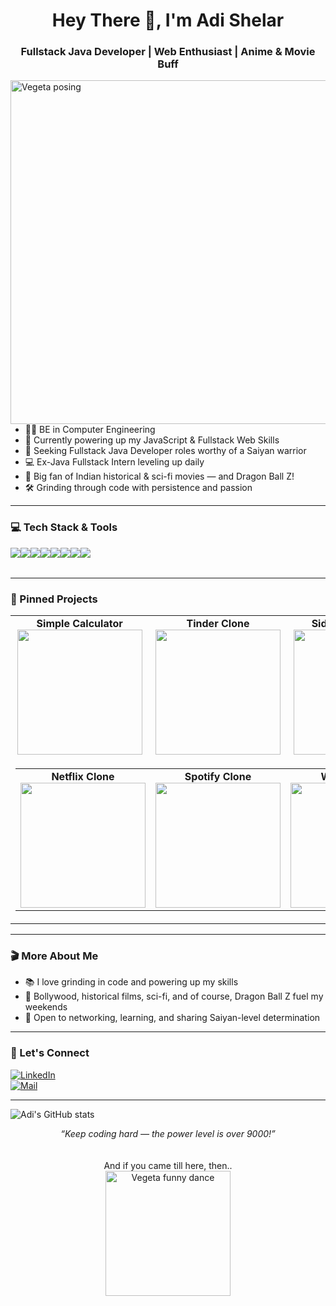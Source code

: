 
<h1 align="center">Hey There 👋, I'm Adi Shelar</h1>
<h3 align="center">Fullstack Java Developer | Web Enthusiast | Anime & Movie Buff</h3>

<img src="https://media4.giphy.com/media/v1.Y2lkPTc5MGI3NjExbmJ4dGgyeGs5ajk5ZnllZnFlZnQxdHVyZ2lhYnp1bzVpODBzeHgweCZlcD12MV9pbnRlcm5hbF9naWZfYnlfaWQmY3Q9Zw/thZQwkCyXSmelSTWru/giphy.gif" width="550" align="right" alt="Vegeta posing">

---

- 🧑‍💻 BE in Computer Engineering
- 🌱 Currently powering up my JavaScript & Fullstack Web Skills
- 🎯 Seeking Fullstack Java Developer roles worthy of a Saiyan warrior
- 💻 Ex-Java Fullstack Intern leveling up daily
- 🎥 Big fan of Indian historical & sci-fi movies — and Dragon Ball Z!
- 🛠️ Grinding through code with persistence and passion

---

### 💻 Tech Stack & Tools

<table>
  <tr><img src="https://img.shields.io/badge/Java-informational?style=for-the-badge&logo=java&logoColor=white" href="https://drive.google.com/drive/folders/11NTpk8x3ONLFF_2n8hSStUyCvzxq0-CA?usp=drive_link"/></tr>
  <tr><img src="https://img.shields.io/badge/Javascript-informational?style=for-the-badge&logo=javascript&logoColor=white"/></tr>
  <tr><img src="https://img.shields.io/badge/HTML5-informational?style=for-the-badge&logo=html5&logoColor=white"/></tr>
  <tr><img src="https://img.shields.io/badge/CSS3-informational?style=for-the-badge&logo=css3&logoColor=white"/></tr>
  
  <tr><img src="https://img.shields.io/badge/Git-informational?style=for-the-badge&logo=git&logoColor=white"/></tr>
  <tr><img src="https://img.shields.io/badge/Spring_Boot-informational?style=for-the-badge&logo=spring-boot&logoColor=white"/></tr>
  <tr><img src="https://img.shields.io/badge/MySQL-informational?style=for-the-badge&logo=mysql&logoColor=white"/></tr>
  <tr><img src="https://img.shields.io/badge/React-informational?style=for-the-badge&logo=react&logoColor=white"/></tr>
</table>


---

### 📌 Pinned Projects

<div align="center">

  <table>
    <tr>
      <td align="center" width="200" height="150">
        <b>Simple Calculator</b><br>
        <img src="https://media3.giphy.com/media/v1.Y2lkPTc5MGI3NjExbGVuNmlsc2U1NHh5djk4bWJxOWJiNTZoMGU4MW1ndXJla3NneXRpaiZlcD12MV9pbnRlcm5hbF9naWZfYnlfaWQmY3Q9Zw/fRhSHzQ4NXOdrHIZJd/giphy.gif" width="200">
      </td>
      <td align="center" width="200" height="150">
        <b>Tinder Clone</b><br>
        <img src="https://media0.giphy.com/media/v1.Y2lkPTc5MGI3NjExOGFheGxqYmVncWN6bmE3ejZ1eHV0M2l4Zzh6am84NW9ydWlyMXJleCZlcD12MV9pbnRlcm5hbF9naWZfYnlfaWQmY3Q9Zw/qg7S7qVMCqP1C/giphy.gif" width="200">
      </td>
      <td align="center" width="200" height="150">
        <b>SidCup Golf Clone</b><br>
        <img src="https://media1.giphy.com/media/v1.Y2lkPTc5MGI3NjExeDUyeHpxM3IxcWxoZjNqenk1MjVzaTM1NzFwOThpczJza2RpaGRxaSZlcD12MV9pbnRlcm5hbF9naWZfYnlfaWQmY3Q9Zw/2t8jyWKydrHcQ/giphy.gif" width="200">
      </td>
    </tr>
    <tr>
      <td colspan="3" align="center">
        <table>
          <tr>
            <td align="center" width="200" height="150">
              <b>Netflix Clone</b><br>
              <img src="https://media3.giphy.com/media/v1.Y2lkPTc5MGI3NjExYjJ5bnYwdHIzMG52dXE0Y2pwMG1oZHpmczRvcGh2a2o5MWxrbTl1eSZlcD12MV9pbnRlcm5hbF9naWZfYnlfaWQmY3Q9Zw/wqfIdmAFqwola/giphy.gif" width="200">
            </td>
            <td align="center" width="200" height="150">
              <b>Spotify Clone</b><br>
              <img src="https://media4.giphy.com/media/v1.Y2lkPTc5MGI3NjExcXJuMGVwOWxmY2x6aGg4dmp4bnh0OWxlcnA1dXFqZzNmcDAyZjBvbSZlcD12MV9pbnRlcm5hbF9naWZfYnlfaWQmY3Q9Zw/svw5mZJdFB41G/giphy.gif" width="200">
            </td>
            <td align="center" width="200" height="150">
              <b>Weather App</b><br>
              <img src="https://media1.giphy.com/media/v1.Y2lkPTc5MGI3NjExanpwMHNqMzJ6Y3c4cDZhcjFyM3ptajJtNjI3c2tzOXpuNW1zYXhxcyZlcD12MV9pbnRlcm5hbF9naWZfYnlfaWQmY3Q9Zw/za5xikuRr0OzK/giphy.gif" width="200">
            </td>
          </tr>
        </table>
      </td>
    </tr>
  </table>

</div>

---

### 🎬 More About Me
- 📚 I love grinding in code and powering up my skills  
- 🍿 Bollywood, historical films, sci-fi, and of course, Dragon Ball Z fuel my weekends  
- 🤝 Open to networking, learning, and sharing Saiyan-level determination

---

### 🚀 Let's Connect
[![LinkedIn](https://img.shields.io/badge/LinkedIn-blue?style=for-the-badge&logo=linkedin&logoColor=white)](https://www.linkedin.com/in/adi190717)  
[![Mail](https://img.shields.io/badge/Email-informational?style=for-the-badge&logo=gmail&logoColor=white)](mailto:adishelar2001@gmail.com)  

---

![Adi's GitHub stats](https://github-readme-stats.vercel.app/api?username=ADI190717&show_icons=true&hide_title=true&theme=radical)

<p align="center">
  <i>“Keep coding hard — the power level is over 9000!”</i>  
  <br>
  <br><br>
  And if you came till here, then.. 
  <br>
  <img src="https://media3.giphy.com/media/v1.Y2lkPTc5MGI3NjExbjV5c2g4N3JsZWUyZG13eW03angwMmJ6c3ZtZTBmdTFldW5hZTB2ZiZlcD12MV9pbnRlcm5hbF9naWZfYnlfaWQmY3Q9Zw/3oz8xIsloV7zOmt81G/giphy.gif" width="200" alt="Vegeta funny dance">
</p>
